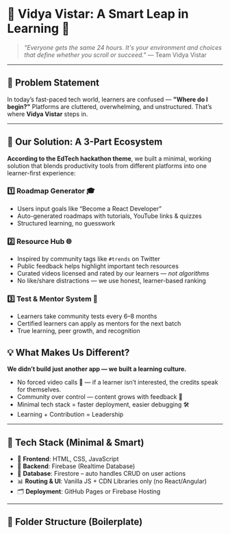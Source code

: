 # 🌟 Vidya Vistar: A Smart Leap in Learning 🚀

> *"Everyone gets the same 24 hours. It's your environment and choices that define whether you scroll or succeed."* — Team Vidya Vistar

---

## 🎯 Problem Statement

<p>In today’s fast-paced tech world, learners are confused — <strong>"Where do I begin?"</strong> Platforms are cluttered, overwhelming, and unstructured. That’s where <strong>Vidya Vistar</strong> steps in.</p>

---

## 🔧 Our Solution: A 3-Part Ecosystem

<p><strong>According to the EdTech hackathon theme</strong>, we built a minimal, working solution that blends productivity tools from different platforms into one learner-first experience:</p>

### 1️⃣ Roadmap Generator 🎓
- Users input goals like “Become a React Developer”
- Auto-generated roadmaps with tutorials, YouTube links & quizzes
- Structured learning, no guesswork

### 2️⃣ Resource Hub 🌐
- Inspired by community tags like <code>#trends</code> on Twitter
- Public feedback helps highlight important tech resources
- Curated videos licensed and rated by our learners — <em>not algorithms</em>
- No like/share distractions — we use honest, learner-based ranking

### 3️⃣ Test & Mentor System 📜
- Learners take community tests every 6–8 months
- Certified learners can apply as mentors for the next batch
- True learning, peer growth, and recognition



## 💡 What Makes Us Different?

<p><strong>We didn’t build just another app — we built a learning culture.</strong></p>

- No forced video calls 🎥 — if a learner isn’t interested, the credits speak for themselves.
- Community over control — content grows with feedback 🌱
- Minimal tech stack = faster deployment, easier debugging 🛠️
- Learning + Contribution = Leadership

---

## 🧠 Tech Stack (Minimal & Smart)

- 🔷 **Frontend**: HTML, CSS, JavaScript
- 🧩 **Backend**: Firebase (Realtime Database)
- 🧮 **Database**: Firestore – auto handles CRUD on user actions
- 📊 **Routing & UI**: Vanilla JS + CDN Libraries only (no React/Angular)
- 🗂️ **Deployment**: GitHub Pages or Firebase Hosting

---

## 📁 Folder Structure (Boilerplate)
